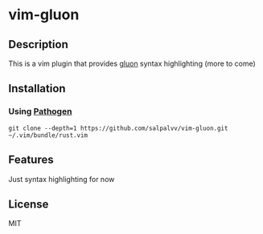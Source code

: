 # vim-gluon

## Description

This is a vim plugin that provides [gluon][g] syntax highlighting (more to come)

## Installation

### Using [Pathogen][p]

```shell
git clone --depth=1 https://github.com/salpalvv/vim-gluon.git ~/.vim/bundle/rust.vim
```

## Features

Just syntax highlighting for now

## License

MIT

[g]: https://github.com/gluon-lang/gluon
[v]: https://github.com/gmarik/vundle
[vqs]: https://github.com/gmarik/vundle#quick-start
[p]: https://github.com/tpope/vim-pathogen
[nb]: https://github.com/Shougo/neobundle.vim
[vp]: https://github.com/junegunn/vim-plug
